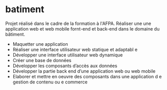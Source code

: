 # batiment
Projet réalisé dans le cadre de la formation à l'AFPA. Réaliser une une application web et web mobile fornt-end et back-end dans le domaine du bâtiment.

- Maquetter une application
- Réaliser une interface utilisateur web statique et adaptabl e
- Développer une interface utilisateur web dynamique
- Créer une base de données
- Développer les composants d’accès aux données
- Développer la partie back end d’une application web ou web mobile
- Elaborer et mettre en oeuvre des composants dans une application d e gestion de contenu
  ou e commerce
